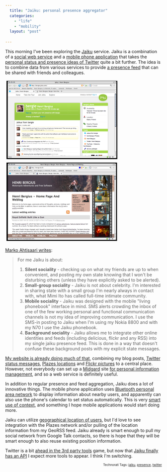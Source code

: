 ```yaml
---
  title: "Jaiku: personal presence aggregator"
  categories: 
    - "life"
    - "mobility"
  layout: "post"

---
```

This morning I've been exploring the <a href="http://jaiku.com/">Jaiku</a> service. Jaiku is a combination of a <a href="http://jaiku.com/tour/2">social web service</a> and a <a href="http://jaiku.com/tour/3">mobile phone application</a> that takes the <a href="http://www.lifehack.org/articles/lifehack/twitter-use-it-productively.html">personal status and presence ideas of Twitter</a> quite a bit further. The idea is to combine data from various services to provide <a href="http://www.zylstra.org/blog/archives/2006/12/presence_means.html">a presence feed</a> that can be shared with friends and colleagues. 

<img src="/files/personal-presence-aggregation-jaiku.jpg" height="250" width="355" border="1" hspace="4" vspace="4" alt="Personal-Presence-Aggregation-Jaiku" /> 
<img src="/files/personal-presence-aggregation-midgard.jpg" height="250" width="354" border="1" hspace="4" vspace="4" alt="Personal-Presence-Aggregation-Midgard" />

<a href="http://ahtisaari.typepad.com/moia/2007/04/why_i_use_jaiku.html">Marko Ahtisaari writes</a>:
<blockquote>For me Jaiku is about:
<ol>
<li><strong>Silent sociality</strong> - checking up on what my friends are up to when convenient, and posting my own state knowing that I won't be disturbing others (unless they have explicitly asked to be alerted).</li>
<li><strong>Small-group sociality</strong> - Jaiku is not about celebrity. I'm interested in sharing state with a small group I'm nearly always in contact with, what Mimi Ito has called full-time intimate community.</li>
<li><strong>Mobile sociality</strong> - Jaiku was designed with the mobile "living phonebook" interface in mind. SMS alerts crowding the inbox of one of the few working personal and functional communication channels is not my idea of improving communication. I use the SMS-in posting to Jaiku when I'm using my Nokia 8800 and with my N70 I use the Jaiku phonebook.</li>
<li><strong>Background sociality</strong> - Jaiku allows me to integrate other online identities and feeds (including delicious, flickr and any RSS) into my single jaiku presence feed. This is done in a way that doesn't confuse these background posts with my explicit state messages.</li>
</ol>
</blockquote>

<a href="http://bergie.iki.fi/blog/welcome_to_my_new_blog.html">My website is already doing much of that</a>, combining my blog posts, <a href="http://twitter.com/bergie">Twitter status messages</a>, <a href="http://beta.plazes.com/user/bergie/">Plazes locations</a> and <a href="http://flickr.com/photos/bergie/">Flickr pictures</a> to a central place. However, not everybody can set up a <a href="http://www.midgard-project.org/">Midgard</a> site <a href="http://2007.oscms-summit.org/node/181">for personal information management</a>, and so a web service is definitely useful.

In addition to regular presence and feed aggregation, Jaiku does a lot of innovative things. The mobile phone application uses <a href="http://www.oreillynet.com/pub/a/wireless/2000/11/03/bluetooth.html">Bluetooth personal area network</a> to display information about nearby users, and apparently can also use the phone's calendar to set status automatically. This is very <a href="http://worrydream.com/MagicInk/#inferring_context_from_the_environment">smart use of context</a>, and something I hope mobile applications would start doing more.

Jaiku can utilize <a href="http://www.jaiku.com/blog/2007/03/09/animated-map-goodness/">geographical location of users</a>, but I'd love to see integration with the Plazes network and/or pulling of the location information from my GeoRSS feed. Jaiku already is smart enough to pull my social network from Google Talk contacts, so there is hope that they will be smart enough to also reuse existing position information.

Twitter is a bit <a href="http://franticindustries.com/blog/2007/04/04/all-twitter-tools-and-mashups-in-one-place/">ahead in the 3rd party tools</a> game, but now that <a href="http://devku.org/docs">Jaiku finally has an API</a> I expect more tools to appear. I think I'm switching.
<p style="text-align:right;font-size:10px;">Technorati Tags: <a href="http://www.technorati.com/tag/jaiku" rel="tag">jaiku</a>, <a href="http://www.technorati.com/tag/presence" rel="tag">presence</a>, <a href="http://www.technorati.com/tag/twitter" rel="tag">twitter</a></p>